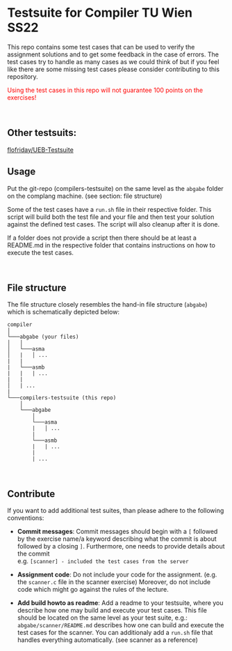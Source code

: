 # Testsuite for Compiler TU Wien SS22

This repo contains some test cases that can be used to verify the assignment solutions and
to get some feedback in the case of errors. The test cases try to handle as many cases as we could
think of but if you feel like there are some missing test cases please consider contributing to this
repository.

<span style="color:red">Using the test cases in this repo will not guarantee 100 points on the exercises! </span>

<br>

## Other testsuits:

[flofriday/UEB-Testsuite](https://github.com/flofriday/UEB-Testsuite)

## Usage

Put the git-repo (compilers-testsuite) on the same level as the `abgabe` folder on the complang machine.
(see section: file structure)


Some of the test cases have a `run.sh` file in their respective folder.
This script will build both the test file and your file and then test your solution against
the defined test cases. The script will also cleanup after it is done.

If a folder does not provide a script then there should be at least a README.md
in the respective folder that contains instructions on how to execute the test
cases.

<br>

## File structure

The file structure closely resembles the hand-in file structure (`abgabe`) which is schematically depicted below:

```
compiler
│
└───abgabe (your files)
│   │
│   └───asma
│   |   │ ...
|   |
|   └───asmb
|   |   | ...
|   |
│   | ...
|
└───compilers-testsuite (this repo)
    │
    └───abgabe
        │
        └───asma
        |   │ ...
        |
        └───asmb
        |   | ...
        |
        | ...
```
<br>

## Contribute

If you want to add additional test suites, than please adhere to the following
conventions:

- **Commit messages**: Commit messages should begin with a `[` followed by the exercise name/a keyword describing what the commit is about followed by a closing `]`. Furthermore, one needs to provide details about the commit <br>
e.g. `[scanner] - included the test cases from the server`

- **Assignment code**: Do not include your code for the assignment. (e.g. the `scanner.c` file in the scanner exercise) Moreover, do not include code which might go against the rules of the lecture.

- **Add build howto as readme**: Add a readme to your testsuite, where you describe how one may build and execute your test cases. This file should be located on the same level as your test suite, e.g.: `abgabe/scanner/README.md` describes how one can build and execute the test cases for the scanner. You can additionaly add a `run.sh` file that handles everything automatically. (see scanner as a reference)
